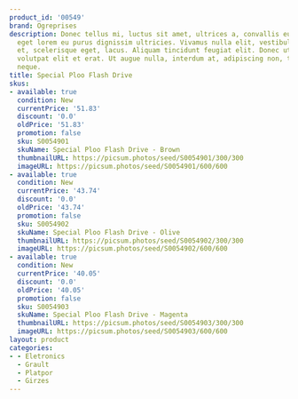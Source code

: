 ```yaml
---
product_id: '00549'
brand: Ogreprises
description: Donec tellus mi, luctus sit amet, ultrices a, convallis eu, lorem. Quisque
  eget lorem eu purus dignissim ultricies. Vivamus nulla elit, vestibulum eget, semper
  et, scelerisque eget, lacus. Aliquam tincidunt feugiat elit. Donec ut dolor.Duis
  volutpat elit et erat. Ut augue nulla, interdum at, adipiscing non, tristique eget,
  neque.
title: Special Ploo Flash Drive
skus:
- available: true
  condition: New
  currentPrice: '51.83'
  discount: '0.0'
  oldPrice: '51.83'
  promotion: false
  sku: S0054901
  skuName: Special Ploo Flash Drive - Brown
  thumbnailURL: https://picsum.photos/seed/S0054901/300/300
  imageURL: https://picsum.photos/seed/S0054901/600/600
- available: true
  condition: New
  currentPrice: '43.74'
  discount: '0.0'
  oldPrice: '43.74'
  promotion: false
  sku: S0054902
  skuName: Special Ploo Flash Drive - Olive
  thumbnailURL: https://picsum.photos/seed/S0054902/300/300
  imageURL: https://picsum.photos/seed/S0054902/600/600
- available: true
  condition: New
  currentPrice: '40.05'
  discount: '0.0'
  oldPrice: '40.05'
  promotion: false
  sku: S0054903
  skuName: Special Ploo Flash Drive - Magenta
  thumbnailURL: https://picsum.photos/seed/S0054903/300/300
  imageURL: https://picsum.photos/seed/S0054903/600/600
layout: product
categories:
- - Eletronics
  - Grault
  - Platpor
  - Girzes
---
```


